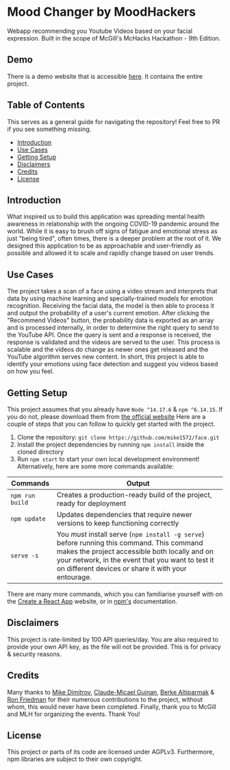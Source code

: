 # Mood Changer by MoodHackers

Webapp recommending you Youtube Videos based on your facial expression. Built in the scope of McGill's McHacks Hackathon - 9th Edition.

## Demo
There is a demo website that is accessible [here](https://face-a713b.web.app/). It contains the entire project.

## Table of Contents
This serves as a general guide for navigating the repository! Feel free to PR if you see something missing.

- [Introduction](#introduction)
- [Use Cases](#use-cases)
- [Getting Setup](#getting-setup)
- [Disclaimers](#disclaimers)
- [Credits](#credits)
- [License](#license)

## Introduction
What inspired us to build this application was spreading mental health awareness in relationship with the ongoing COVID-19 pandemic around the world. While it is easy to brush off signs of fatigue and emotional stress as just "being tired", often times, there is a deeper problem at the root of it. We designed this application to be as approachable and user-friendly as possible and allowed it to scale and rapidly change based on user trends.

## Use Cases
The project takes a scan of a face using a video stream and interprets that data by using machine learning and specially-trained models for emotion recognition. Receiving the facial data, the model is then able to process it and output the probability of a user's current emotion. After clicking the "Recommend Videos" button, the probability data is exported as an array and is processed internally, in order to determine the right query to send to the YouTube API. Once the query is sent and a response is received, the response is validated and the videos are served to the user. This process is scalable and the videos do change as newer ones get released and the YouTube algorithm serves new content. In short, this project is able to identify your emotions using face detection and suggest you videos based on how you feel.

## Getting Setup
This project assumes that you already have `Node ^14.17.6` & `npm ^6.14.15`. If you do not, please download them from [the official website](https://nodejs.org/en/download/)
Here are a couple of steps that you can follow to quickly get started with the project.

1. Clone the repository: `git clone https://github.com/mike1572/face.git`
2. Install the project dependencies by running `npm install` inside the cloned directory
3. Run `npm start` to start your own local development environment! Alternatively, here are some more commands available:

| Commands        | Output
|-----------------|-------------------------------------------------------------------|
| `npm run build` | Creates a production-ready build of the project, ready for deployment |
| `npm update`    | Updates dependencies that require newer versions to keep functioning correctly|
| `serve -s`      | You *must* install serve (`npm install -g serve`) before running this command. This command makes the project accessible both locally and on your network, in the event that you want to test it on different devices or share it with your entourage.|

There are many more commands, which you can familiarise yourself with on the [Create a React App](https://create-react-app.dev/) website, or in [npm's](https://docs.npmjs.com/) documentation.


## Disclaimers
This project is rate-limited by 100 API queries/day. You are also required to provide your own API key, as the file will not be provided. This is for privacy & security reasons.

## Credits
Many thanks to [Mike Dimitrov](https://github.com/mike1572), [Claude-Micael Guinan](https://github.com/lasource18), [Berke Altiparmak](https://github.com/BerkeAltiparmak) & [Ron Friedman](https://github.com/CryoTechnic) for their numerous contributions to the project, without whom, this would never have been completed. Finally, thank you to McGill and MLH for organizing the events. Thank You!

## License
This project or parts of its code are licensed under AGPLv3. Furthermore, npm libraries are subject to their own copyright.
